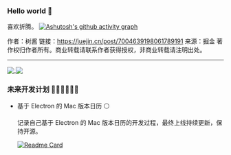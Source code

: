 ### Hello world 👋

喜欢折腾。
[![Ashutosh's github activity graph](https://activity-graph.herokuapp.com/graph?username=fanly&theme=dracula)](https://github.com/fanly/github-readme-activity-graph)


作者：树酱
链接：https://juejin.cn/post/7004639198061789191
来源：掘金
著作权归作者所有。商业转载请联系作者获得授权，非商业转载请注明出处。

***

<a href="https://github.com/anuraghazra/github-readme-stats">
  <img align="center" src="https://github-readme-stats.vercel.app/api?username=fanly&count_private=true&show_icons=true&hide=contribs,prs&theme=vue" />
</a>
<a href="https://github.com/anuraghazra/github-readme-stats">
  <img align="center" src="https://github-readme-stats.vercel.app/api/top-langs/?username=fanly&hide=html&layout=compact" />
</a>

### 未来开发计划 🏳️‍🌈🏳️‍🌈🏳️‍🌈
  
- 基于 Electron 的 Mac 版本日历 ⚪
  
  记录自己基于 Electron 的 Mac 版本日历的开发过程，最终上线持续更新，保持开源。
  
  [![Readme Card](https://github-readme-stats.vercel.app/api/pin/?username=fanly&repo=fanlymenu)](https://github.com/fanly/fanlymenu)
  
